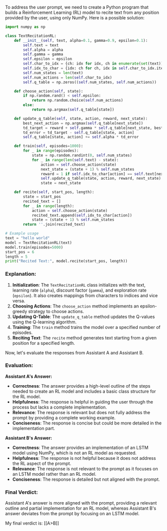 
To address the user prompt, we need to create a Python program that builds a Reinforcement Learning (RL) model to recite text from any position provided by the user, using only NumPy. Here is a possible solution:

```python
import numpy as np

class TextRecitationRL:
    def __init__(self, text, alpha=0.1, gamma=0.9, epsilon=0.1):
        self.text = text
        self.alpha = alpha
        self.gamma = gamma
        self.epsilon = epsilon
        self.char_to_idx = {ch: idx for idx, ch in enumerate(set(text))}
        self.idx_to_char = {idx: ch for ch, idx in self.char_to_idx.items()}
        self.num_states = len(text)
        self.num_actions = len(self.char_to_idx)
        self.q_table = np.zeros((self.num_states, self.num_actions))

    def choose_action(self, state):
        if np.random.rand() < self.epsilon:
            return np.random.choice(self.num_actions)
        else:
            return np.argmax(self.q_table[state])

    def update_q_table(self, state, action, reward, next_state):
        best_next_action = np.argmax(self.q_table[next_state])
        td_target = reward + self.gamma * self.q_table[next_state, best_next_action]
        td_error = td_target - self.q_table[state, action]
        self.q_table[state, action] += self.alpha * td_error

    def train(self, episodes=1000):
        for _ in range(episodes):
            state = np.random.randint(0, self.num_states)
            for _ in range(len(self.text) - state):
                action = self.choose_action(state)
                next_state = (state + 1) % self.num_states
                reward = 1 if self.idx_to_char[action] == self.text[next_state] else -1
                self.update_q_table(state, action, reward, next_state)
                state = next_state

    def recite(self, start_pos, length):
        state = start_pos
        recited_text = []
        for _ in range(length):
            action = self.choose_action(state)
            recited_text.append(self.idx_to_char[action])
            state = (state + 1) % self.num_states
        return ''.join(recited_text)

# Example usage
text = "hello world"
model = TextRecitationRL(text)
model.train(episodes=5000)
start_pos = 6
length = 5
print("Recited Text:", model.recite(start_pos, length))
```

### Explanation:
1. **Initialization**: The `TextRecitationRL` class initializes with the text, learning rate (`alpha`), discount factor (`gamma`), and exploration rate (`epsilon`). It also creates mappings from characters to indices and vice versa.
2. **Choosing Actions**: The `choose_action` method implements an epsilon-greedy strategy to choose actions.
3. **Updating Q-Table**: The `update_q_table` method updates the Q-values using the Q-learning algorithm.
4. **Training**: The `train` method trains the model over a specified number of episodes.
5. **Reciting Text**: The `recite` method generates text starting from a given position for a specified length.

Now, let's evaluate the responses from Assistant A and Assistant B.

### Evaluation:

**Assistant A's Answer:**
- **Correctness**: The answer provides a high-level outline of the steps needed to create an RL model and includes a basic class structure for the RL model.
- **Helpfulness**: The response is helpful in guiding the user through the process but lacks a complete implementation.
- **Relevance**: The response is relevant but does not fully address the prompt by providing a complete working example.
- **Conciseness**: The response is concise but could be more detailed in the implementation part.

**Assistant B's Answer:**
- **Correctness**: The answer provides an implementation of an LSTM model using NumPy, which is not an RL model as requested.
- **Helpfulness**: The response is not helpful because it does not address the RL aspect of the prompt.
- **Relevance**: The response is not relevant to the prompt as it focuses on an LSTM model rather than an RL model.
- **Conciseness**: The response is detailed but not aligned with the prompt.

### Final Verdict:
Assistant A's answer is more aligned with the prompt, providing a relevant outline and partial implementation for an RL model, whereas Assistant B's answer deviates from the prompt by focusing on an LSTM model.

My final verdict is: [[A>B]]